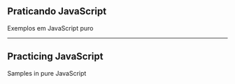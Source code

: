 ## Praticando JavaScript
Exemplos em JavaScript puro


------------------------------- 

## Practicing JavaScript
Samples in pure JavaScript
